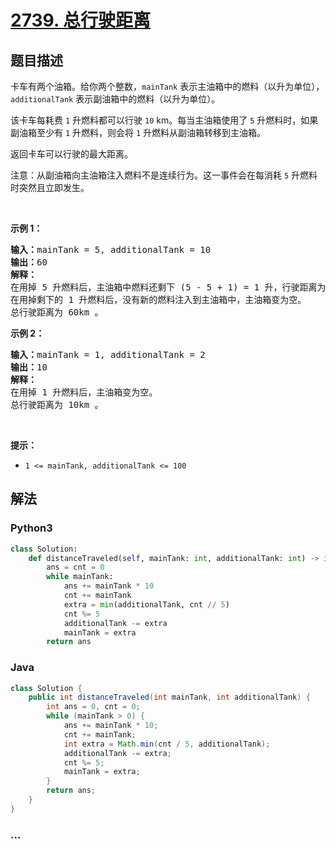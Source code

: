 # [2739. 总行驶距离](https://leetcode-cn.com/problems/total-distance-traveled)

## 题目描述

<!-- 这里写题目描述 -->

<p>卡车有两个油箱。给你两个整数，<code>mainTank</code> 表示主油箱中的燃料（以升为单位），<code>additionalTank</code> 表示副油箱中的燃料（以升为单位）。</p>

<p>该卡车每耗费 <code>1</code> 升燃料都可以行驶 <code>10</code> km。每当主油箱使用了 <code>5</code> 升燃料时，如果副油箱至少有 <code>1</code> 升燃料，则会将 <code>1</code> 升燃料从副油箱转移到主油箱。</p>

<p>返回卡车可以行驶的最大距离。</p>

<p>注意：从副油箱向主油箱注入燃料不是连续行为。这一事件会在每消耗 <code>5</code> 升燃料时突然且立即发生。</p>

<p>&nbsp;</p>

<p><strong>示例 1：</strong></p>

<pre><strong>输入：</strong>mainTank = 5, additionalTank = 10
<strong>输出：</strong>60
<strong>解释：</strong>
在用掉 5 升燃料后，主油箱中燃料还剩下 (5 - 5 + 1) = 1 升，行驶距离为 50km 。
在用掉剩下的 1 升燃料后，没有新的燃料注入到主油箱中，主油箱变为空。
总行驶距离为 60km 。
</pre>

<p><strong>示例 2：</strong></p>

<pre><strong>输入：</strong>mainTank = 1, additionalTank = 2
<strong>输出：</strong>10
<strong>解释：</strong>
在用掉 1 升燃料后，主油箱变为空。
总行驶距离为 10km 。
</pre>

<p>&nbsp;</p>

<p><strong>提示：</strong></p>

<ul>
	<li><code>1 &lt;= mainTank, additionalTank &lt;= 100</code></li>
</ul>


## 解法

<!-- 这里可写通用的实现逻辑 -->

<!-- tabs:start -->

### **Python3**

<!-- 这里可写当前语言的特殊实现逻辑 -->

```python
class Solution:
    def distanceTraveled(self, mainTank: int, additionalTank: int) -> int:
        ans = cnt = 0
        while mainTank:
            ans += mainTank * 10
            cnt += mainTank
            extra = min(additionalTank, cnt // 5)
            cnt %= 5
            additionalTank -= extra
            mainTank = extra
        return ans
```

### **Java**

<!-- 这里可写当前语言的特殊实现逻辑 -->

```java
class Solution {
    public int distanceTraveled(int mainTank, int additionalTank) {
        int ans = 0, cnt = 0;
        while (mainTank > 0) {
            ans += mainTank * 10;
            cnt += mainTank;
            int extra = Math.min(cnt / 5, additionalTank);
            additionalTank -= extra;
            cnt %= 5;
            mainTank = extra;
        }
        return ans;
    }
}
```

### **...**

```

```

<!-- tabs:end -->
